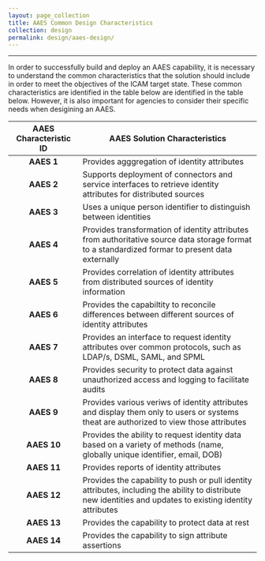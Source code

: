 ```yaml
---
layout: page_collection
title: AAES Common Design Characteristics
collection: design
permalink: design/aaes-design/
---
```

<script>
$(function() {
  $( "#accordion" ).accordion({
    heightStyle: "content",
    collapsible: "true",
    active: "false"
  });
});
</script>
---------------------------------------------------------

In order to successfully build and deploy an AAES capability, it is necessary to understand the common characteristics that the solution should include in order to meet the objectives of the ICAM target state. These common characteristics are identified in the table below are identified in the table below. However, it is also important for agencies to consider their specific needs when desigining an AAES.

| AAES Characteristic ID | <center> AAES Solution Characteristics </center> |
|:-----------------------------------------:|------------------------|
| **AAES 1** | Provides agggregation of identity attributes |
| **AAES 2** | Supports deployment of connectors and service interfaces to retrieve identity attributes for distributed sources |
| **AAES 3** | Uses a unique person identifier to distinguish between identities |
| **AAES 4** | Provides transformation of identity attributes from authoritative source data storage format to a standardized formar to present data externally |
| **AAES 5** | Provides correlation of identity attributes from distributed sources of identity information |
| **AAES 6** | Provides the capabiltity to reconcile differences between different sources of identity attributes | 
| **AAES 7** | Provides an interface to request identity attributes over common protocols, such as LDAP/s, DSML, SAML, and SPML |
| **AAES 8** | Provides security to protect data against unauthorized access and logging to facilitate audits |
| **AAES 9** | Provides various veriws of identity attributes and display them only to users or systems theat are authorized to view those attributes |
| **AAES 10** | Provides the ability to request identity data based on a variety of methods (name, globally unique identifier, email, DOB) |
| **AAES 11** | Provides reports of identity attributes | 
| **AAES 12** | Provides the capability to push or pull identity attributes, including the ability to distribute new identities and updates to existing identity attributes |
| **AAES 13** | Provides the capability to protect data at rest |
| **AAES 14** | Provides the capability to sign attribute assertions |




















